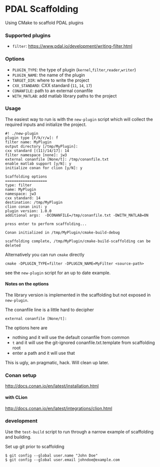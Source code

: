 PDAL Scaffolding
===

Using CMake to scaffold PDAL plugins

### Supported plugins

- `filter`: https://www.pdal.io/development/writing-filter.html


### Options

- `PLUGIN_TYPE`: the type of plugin (`kernel`,`filter`,`reader`,`writer`)
- `PLUGIN_NAME`: the name of the plugin
- `TARGET_DIR`: where to write the project
- `CXX_STANDARD`: CXX standard (`11`, `14`, `17`)
- `CONANFILE`: path to an external conanfile
- `WITH_MATLAB`: add matlab library paths to the project

### Usage

The easiest way to run is with the `new-plugin` script which will collect the required inputs and initialize the project.

```
#! ./new-plugin
plugin type [F/k/r/w]: f
filter name: MyPlugin
output directory [/tmp/MyPlugin]: 
cxx standard [(11)/14/17]: 14
filter namespace [none]: jw3
external conanfile [None/t]: /tmp/conanfile.txt
enable matlab support [y/N]: y
initialize conan for clion [y/N]: y

Scaffolding options
===================
type: filter
name: MyPlugin
namespace: jw3
cxx standard: 14
destination: /tmp/MyPlugin
clion conan init: y
plugin version: 1.0.0
additional args:  -DCONANFILE=/tmp/conanfile.txt -DWITH_MATLAB=ON

press enter to perform scaffolding... 

Conan initialized in /tmp/MyPlugin/cmake-build-debug

scaffolding complete, /tmp/MyPlugin/cmake-build-scaffolding can be deleted
```

Alternatively you can run `cmake` directly

`cmake -DPLUGIN_TYPE=filter -DPLUGIN_NAME=MyFilter <source-path>`

see the `new-plugin` script for an up to date example.


#### Notes on the options

The library version is implemented in the scaffolding but not exposed in `new-plugin`.

The conanfile line is a little hard to decipher

`external conanfile [None/t]:`

The options here are 

- nothing and it will use the default conanfile from common
- `t` and it will use the git-ignored conanfile.txt.template from scaffolding root
- enter a path and it will use that

This is ugly, an pragmatic, hack.  Will clean up later.


### Conan setup

http://docs.conan.io/en/latest/installation.html


#### with CLion

http://docs.conan.io/en/latest/integrations/clion.html


### development

Use the `test-build` script to run through a narrow example of scaffolding and building.

Set up git prior to scaffolding

```
$ git config --global user.name "John Doe"
$ git config --global user.email johndoe@example.com
```

